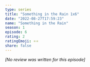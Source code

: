 ```yaml
---
type: series
title: "Something in the Rain 1x6"
date: "2022-08-27T17:59:23"
name: "Something in the Rain"
season: 1
episode: 6
rating: 2
ratingEmoji: ⭐️⭐️
share: false
---
```


*[No review was written for this episode]*

